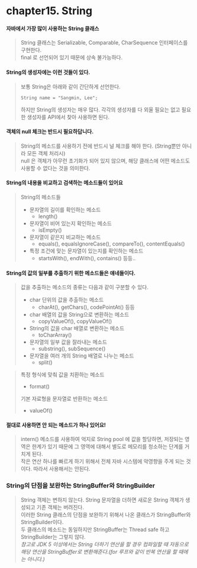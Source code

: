 # chapter15. String

#### 자바에서 가장 많이 사용하는 String 클래스
> String 클래스는 Serializable, Comparable<String>, CharSequence 인터페이스를 구현한다.   
> final 로 선언되어 있기 때문에 상속 불가능하다.

#### String의 생성자에는 이런 것들이 있다.
> 보통 String은 아래와 같이 간단하게 선언한다.
> ````
> String name = "Sangmin, Lee";
> ````
> 하지만 String의 생성자는 매우 많다. 각각의 생성자를 다 외울 필요는 없고 필요한 생성자를 API에서 찾아 사용하면 된다.   

#### 객체의 null 체크는 반드시 필요하답니다.
> String의 메소드를 사용하기 전에 반드시 널 체크를 해야 한다. (String뿐만 아니라 모든 객체 처리시)   
> null 은 객체가 아무런 초기화가 되어 있지 않으며, 해당 클래스에 어떤 메소드도 사용할 수 없다는 것을 의미한다.

#### String의 내용을 비교하고 검색하는 메소드들이 있어요
> String의 메소드들
> - 문자열의 길이를 확인하는 메소드
>   - length()
> - 문자열이 비어 있는지 확인하는 메소드
>   - isEmpty()
> - 문자열이 같은지 비교하는 메소드
>   - equals(), equalsIgnoreCase(), compareTo(), contentEquals()
> - 특정 조건에 맞는 문자열이 있는지를 확인하는 메소드
>   - startsWith(), endWith(), contains() 등등..

#### String의 값의 일부를 추출하기 위한 메소드들은 얘네들이다.
> 값을 추출하는 메소드의 종류는 다음과 같이 구분할 수 있다.
> - char 단위의 값을 추출하는 메소드
>   - charAt(), getChars(), codePointAt() 등등
> - char 배열의 값을 String으로 변환하는 메소드
>   - copyValueOf(), copyValueOf()
> - String의 값을 char 배열로 변환하는 메소드
>   - toCharArray()
> - 문자열의 일부 값을 잘라내는 메소드
>   - substring(), subSequence()
> - 문자열을 여러 개의 String 배열로 나누는 메소드
>   - split()

> 특정 형식에 맞춰 값을 치환하는 메소드
> - format()
>
> 기본 자료형을 문자열로 반환하는 메소드
> - valueOf()

#### 절대로 사용하면 안 되는 메소드가 하나 있어요! 
> intern() 메소드를 사용하여 억지로 String pool 에 값을 할당하면, 저장되는 영역은 한계가 있기 때문에 그 영역에 대해서 별도로 메모리를 청소하는 단계를 거치게 된다.    
> 작은 연산 하나를 빠르게 하기 위해서 전체 자바 시스템에 악영향을 주게 되는 것이다. 따라서 사용해서는 안된다.

### String의 단점을 보완하는 StringBuffer와 StringBuilder
> String 객체는 변하지 않는다. String 문자열을 더하면 새로운 String 객체가 생성되고 기존 객체는 버려진다.    
> 이러한 String 클래스의 단점을 보완하기 위해서 나온 클래스가 StringBuffer와 StringBuilder이다.    
> 두 클래스의 메소드는 동일하지만 StringBuffer는 Thread safe 하고 StringBuilder는 그렇지 않다.    
> *참고로 JDK 5 이상에서는 String 더하기 연산을 할 경우 컴파일할 때 자동으로 해당 연산을 StringBuffer로 변환해준다.(for 루프와 같이 반복 연산을 할 때에는 아니다.)*
